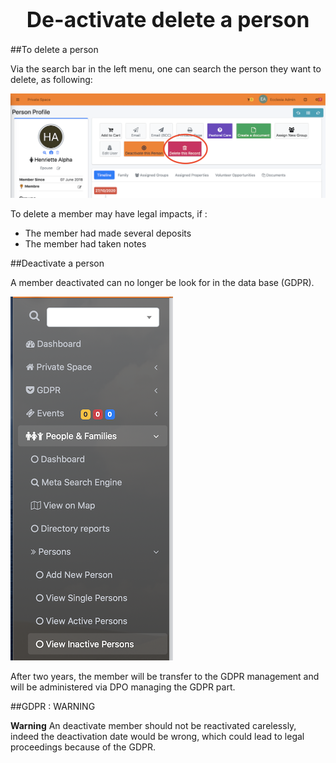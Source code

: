 # <center><big>De-activate delete a person</big></center>

##To delete a person

Via the search bar in the left menu, one can search the person they want to delete, as following:

![Screenshot](../../../img/person/admin/suppressPerson.png)

To delete a member may have legal impacts, if :

- The member had made several deposits
- The member had taken notes

##Deactivate a person

A member deactivated can no longer be look for in the data base (GDPR).

![Screenshot](../../../img/person/admin/persondeactivate.png)

After two years, the member will be transfer to the GDPR management and will be administered via DPO managing the GDPR part.

##GDPR : WARNING

**Warning** An deactivate member should not be reactivated carelessly, indeed the deactivation date would be wrong, which could lead to legal proceedings because of the GDPR.
